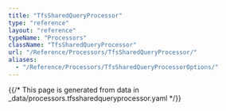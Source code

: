 ```yaml
---
title: "TfsSharedQueryProcessor"
type: "reference"
layout: "reference"
typeName: "Processors"
className: "TfsSharedQueryProcessor"
url: "/Reference/Processors/TfsSharedQueryProcessor/"
aliases:
  - "/Reference/Processors/TfsSharedQueryProcessorOptions/"
---
```


{{/* This page is generated from data in _data/processors.tfssharedqueryprocessor.yaml */}}

